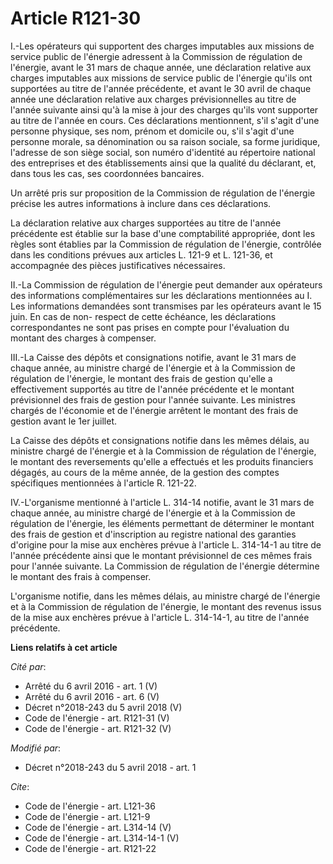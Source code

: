 # Article R121-30

I.-Les opérateurs qui supportent des charges imputables aux missions de service public de l'énergie adressent à la Commission
de régulation de l'énergie, avant le 31 mars de chaque année, une déclaration relative aux charges imputables aux missions de
service public de l'énergie qu'ils ont supportées au titre de l'année précédente, et avant le 30 avril de chaque année une
déclaration relative aux charges prévisionnelles au titre de l'année suivante ainsi qu'à la mise à jour des charges qu'ils
vont supporter au titre de l'année en cours. Ces déclarations mentionnent, s'il s'agit d'une personne physique, ses nom,
prénom et domicile ou, s'il s'agit d'une personne morale, sa dénomination ou sa raison sociale, sa forme juridique, l'adresse
de son siège social, son numéro d'identité au répertoire national des entreprises et des établissements ainsi que la qualité
du déclarant, et, dans tous les cas, ses coordonnées bancaires. 

Un arrêté pris sur proposition de la Commission de régulation de l'énergie précise les autres informations à inclure dans ces
déclarations. 

La déclaration relative aux charges supportées au titre de l'année précédente est établie sur la base d'une comptabilité
appropriée, dont les règles sont établies par la Commission de régulation de l'énergie, contrôlée dans les conditions prévues
aux articles L. 121-9 et L. 121-36, et accompagnée des pièces justificatives nécessaires. 

II.-La Commission de régulation de l'énergie peut demander aux opérateurs des informations complémentaires sur les
déclarations mentionnées au I. Les informations demandées sont transmises par les opérateurs avant le 15 juin. En cas de non-
respect de cette échéance, les déclarations correspondantes ne sont pas prises en compte pour l'évaluation du montant des
charges à compenser. 

III.-La Caisse des dépôts et consignations notifie, avant le 31 mars de chaque année, au ministre chargé de l'énergie et à la
Commission de régulation de l'énergie, le montant des frais de gestion qu'elle a effectivement supportés au titre de l'année
précédente et le montant prévisionnel des frais de gestion pour l'année suivante. Les ministres chargés de l'économie et de
l'énergie arrêtent le montant des frais de gestion avant le 1er juillet. 

La Caisse des dépôts et consignations notifie dans les mêmes délais, au ministre chargé de l'énergie et à la Commission de
régulation de l'énergie, le montant des reversements qu'elle a effectués et les produits financiers dégagés, au cours de la
même année, de la gestion des comptes spécifiques mentionnées à l'article R. 121-22. 

IV.-L'organisme mentionné à l'article L. 314-14 notifie, avant le 31 mars de chaque année, au ministre chargé de l'énergie et
à la Commission de régulation de l'énergie, les éléments permettant de déterminer le montant des frais de gestion et
d'inscription au registre national des garanties d'origine pour la mise aux enchères prévue à l'article L. 314-14-1 au titre
de l'année précédente ainsi que le montant prévisionnel de ces mêmes frais pour l'année suivante. La Commission de régulation
de l'énergie détermine le montant des frais à compenser. 

L'organisme notifie, dans les mêmes délais, au ministre chargé de l'énergie et à la Commission de régulation de l'énergie, le
montant des revenus issus de la mise aux enchères prévue à l'article L. 314-14-1, au titre de l'année précédente.

**Liens relatifs à cet article**

_Cité par_:

  - Arrêté du 6 avril 2016 - art. 1 (V)
  - Arrêté du 6 avril 2016 - art. 6 (V)
  - Décret n°2018-243 du 5 avril 2018 (V)
  - Code de l'énergie - art. R121-31 (V)
  - Code de l'énergie - art. R121-32 (V)

_Modifié par_:

  - Décret n°2018-243 du 5 avril 2018 - art. 1

_Cite_:

  - Code de l'énergie - art. L121-36
  - Code de l'énergie - art. L121-9
  - Code de l'énergie - art. L314-14 (V)
  - Code de l'énergie - art. L314-14-1 (V)
  - Code de l'énergie - art. R121-22
